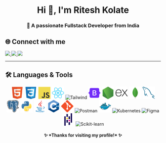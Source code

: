 <h1 align="center">Hi 👋, I'm Ritesh Kolate</h1>
<h3 align="center">🚀 A passionate Fullstack Developer from India</h3>

## 🌐 Connect with me
<p align="left">
  <a href="https://www.linkedin.com/in/ritesh-kolate/" target="_blank">
    <img src="https://img.shields.io/badge/LinkedIn-%230077B5.svg?&style=for-the-badge&logo=linkedin&logoColor=white" />
  </a>
  <a href="https://leetcode.com/riteshkolate" target="_blank">
    <img src="https://img.shields.io/badge/LeetCode-FFA116?style=for-the-badge&logo=LeetCode&logoColor=white" />
  </a>
  <a href="https://www.hackerrank.com/profile/riteshkolate05" target="_blank">
    <img src="https://img.shields.io/badge/HackerEarth-323754?style=for-the-badge&logo=HackerEarth&logoColor=white" />
  </a>
</p>

---

## 🛠️ Languages & Tools
<p align="center">
  <!-- Web -->
  <img src="https://raw.githubusercontent.com/devicons/devicon/master/icons/html5/html5-original.svg" alt="HTML5" width="40" height="40"/> 
  <img src="https://raw.githubusercontent.com/devicons/devicon/master/icons/css3/css3-original.svg" alt="CSS3" width="40" height="40"/> 
  <img src="https://raw.githubusercontent.com/devicons/devicon/master/icons/javascript/javascript-original.svg" alt="JavaScript" width="40" height="40"/> 
  <img src="https://raw.githubusercontent.com/devicons/devicon/master/icons/react/react-original.svg" alt="React" width="40" height="40"/> 
  <img src="https://www.vectorlogo.zone/logos/tailwindcss/tailwindcss-icon.svg" alt="Tailwind" width="40" height="40"/> 
  <img src="https://raw.githubusercontent.com/devicons/devicon/master/icons/bootstrap/bootstrap-plain.svg" alt="Bootstrap" width="40" height="40"/> 

  <!-- Backend -->
  <img src="https://raw.githubusercontent.com/devicons/devicon/master/icons/nodejs/nodejs-original.svg" alt="Node.js" width="40" height="40"/> 
  <img src="https://raw.githubusercontent.com/devicons/devicon/master/icons/express/express-original.svg" alt="Express.js" width="40" height="40"/> 


  <!-- Databases -->
  <img src="https://raw.githubusercontent.com/devicons/devicon/master/icons/mongodb/mongodb-original.svg" alt="MongoDB" width="40" height="40"/> 
  <img src="https://raw.githubusercontent.com/devicons/devicon/master/icons/mysql/mysql-original.svg" alt="MySQL" width="40" height="40"/> 
  <img src="https://raw.githubusercontent.com/devicons/devicon/master/icons/postgresql/postgresql-original.svg" alt="PostgreSQL" width="40" height="40"/> 

  <!-- Programming -->
  <img src="https://raw.githubusercontent.com/devicons/devicon/master/icons/python/python-original.svg" alt="Python" width="40" height="40"/> 
  <img src="https://raw.githubusercontent.com/devicons/devicon/master/icons/java/java-original.svg" alt="Java" width="40" height="40"/> 
  <img src="https://raw.githubusercontent.com/devicons/devicon/master/icons/cplusplus/cplusplus-original.svg" alt="C++" width="40" height="40"/> 

  <!-- Tools -->
  <img src="https://raw.githubusercontent.com/devicons/devicon/master/icons/git/git-original.svg" alt="Git" width="40" height="40"/> 
  <img src="https://www.vectorlogo.zone/logos/getpostman/getpostman-icon.svg" alt="Postman" width="40" height="40"/> 
  <img src="https://raw.githubusercontent.com/devicons/devicon/master/icons/docker/docker-original.svg" alt="Docker" width="40" height="40"/> 
  <img src="https://www.vectorlogo.zone/logos/kubernetes/kubernetes-icon.svg" alt="Kubernetes" width="40" height="40"/> 
  <img src="https://www.vectorlogo.zone/logos/figma/figma-icon.svg" alt="Figma" width="40" height="40"/> 

  <!-- Data Science -->
  <img src="https://raw.githubusercontent.com/devicons/devicon/master/icons/pandas/pandas-original.svg" alt="Pandas" width="40" height="40"/> 
  <img src="https://upload.wikimedia.org/wikipedia/commons/0/05/Scikit_learn_logo_small.svg" alt="Scikit-learn" width="40" height="40"/> 
</p>



<h4 align="center">✨ *Thanks for visiting my profile!* ✨</h4>

